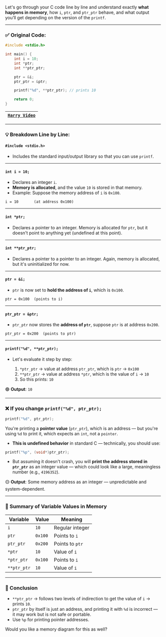Let's go through your C code line by line and understand exactly **what happens in memory**, how `i`, `ptr`, and `ptr_ptr` behave, and what output you’ll get depending on the version of the `printf`.

---

### ✅ Original Code:

```c
#include <stdio.h>

int main() {
    int i = 10;
    int *ptr;
    int **ptr_ptr;

    ptr = &i;
    ptr_ptr = &ptr;

    printf("%d", **ptr_ptr); // prints 10

    return 0;
}
```

| [`Harry Video`](https://m.youtube.com/watch?v=ZSPZob_1TOk&t=29582s&pp=2AGO5wGQAgE%3D) |
| --- |

---

### 💡 Breakdown Line by Line:

#### `#include <stdio.h>`

* Includes the standard input/output library so that you can use `printf`.

---

#### `int i = 10;`

* Declares an integer `i`.
* **Memory is allocated**, and the value `10` is stored in that memory.
* Example: Suppose the memory address of `i` is `0x100`.

```
i = 10       (at address 0x100)
```

---

#### `int *ptr;`

* Declares a pointer to an integer. Memory is allocated for `ptr`, but it doesn't point to anything yet (undefined at this point).

---

#### `int **ptr_ptr;`

* Declares a pointer to a pointer to an integer. Again, memory is allocated, but it's uninitialized for now.

---

#### `ptr = &i;`

* `ptr` is now set to **hold the address of `i`**, which is `0x100`.

```
ptr = 0x100  (points to i)
```

---

#### `ptr_ptr = &ptr;`

* `ptr_ptr` now stores the **address of `ptr`**, suppose `ptr` is at address `0x200`.

```
ptr_ptr = 0x200  (points to ptr)
```

---

#### `printf("%d", **ptr_ptr);`

* Let's evaluate it step by step:

  1. `*ptr_ptr` → value at address `ptr_ptr`, which is `ptr` → `0x100`
  2. `**ptr_ptr` → value at address `*ptr`, which is the value of `i` → `10`
  3. So this prints: `10`

🟢 **Output**: `10`

---

### ❌ If you change `printf("%d", ptr_ptr);`

```c
printf("%d", ptr_ptr);
```

You're printing a **pointer value** (`ptr_ptr`), which is an address — but you're using `%d` to print it, which expects an `int`, not a `pointer`.

* **This is undefined behavior** in standard C — technically, you should use:

```c
printf("%p", (void*)ptr_ptr);
```

* But assuming it doesn't crash, you will **print the address stored in `ptr_ptr`** as an integer value — which could look like a large, meaningless number (e.g., `4196352`).

🟡 **Output**: Some memory address as an integer — unpredictable and system-dependent.

---

### 🧠 Summary of Variable Values in Memory

| Variable    | Value   | Meaning         |
| ----------- | ------- | --------------- |
| `i`         | `10`    | Regular integer |
| `ptr`       | `0x100` | Points to `i`   |
| `ptr_ptr`   | `0x200` | Points to `ptr` |
| `*ptr`      | `10`    | Value of `i`    |
| `*ptr_ptr`  | `0x100` | Points to `i`   |
| `**ptr_ptr` | `10`    | Value of `i`    |

---

### 📝 Conclusion

* `**ptr_ptr` → follows two levels of indirection to get the value of `i` → prints `10`.
* `ptr_ptr` by itself is just an address, and printing it with `%d` is incorrect — it may work but is not safe or portable.
* Use `%p` for printing pointer addresses.

Would you like a memory diagram for this as well?
